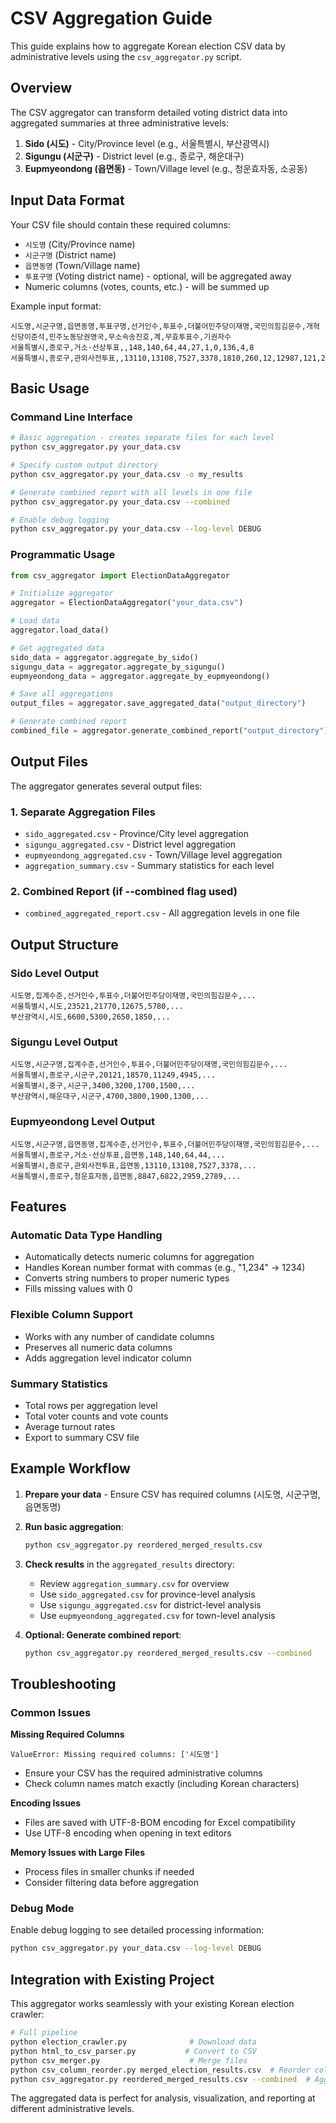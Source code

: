 # CSV Aggregation Guide

This guide explains how to aggregate Korean election CSV data by administrative levels using the `csv_aggregator.py` script.

## Overview

The CSV aggregator can transform detailed voting district data into aggregated summaries at three administrative levels:

1. **Sido (시도)** - City/Province level (e.g., 서울특별시, 부산광역시)
2. **Sigungu (시군구)** - District level (e.g., 종로구, 해운대구)  
3. **Eupmyeondong (읍면동)** - Town/Village level (e.g., 청운효자동, 소공동)

## Input Data Format

Your CSV file should contain these required columns:
- `시도명` (City/Province name)
- `시군구명` (District name)
- `읍면동명` (Town/Village name)
- `투표구명` (Voting district name) - optional, will be aggregated away
- Numeric columns (votes, counts, etc.) - will be summed up

Example input format:
```csv
시도명,시군구명,읍면동명,투표구명,선거인수,투표수,더불어민주당이재명,국민의힘김문수,개혁신당이준석,민주노동당권영국,무소속송진호,계,무효투표수,기권자수
서울특별시,종로구,거소·선상투표,,148,140,64,44,27,1,0,136,4,8
서울특별시,종로구,관외사전투표,,13110,13108,7527,3378,1810,260,12,12987,121,2
```

## Basic Usage

### Command Line Interface

```bash
# Basic aggregation - creates separate files for each level
python csv_aggregator.py your_data.csv

# Specify custom output directory
python csv_aggregator.py your_data.csv -o my_results

# Generate combined report with all levels in one file
python csv_aggregator.py your_data.csv --combined

# Enable debug logging
python csv_aggregator.py your_data.csv --log-level DEBUG
```

### Programmatic Usage

```python
from csv_aggregator import ElectionDataAggregator

# Initialize aggregator
aggregator = ElectionDataAggregator("your_data.csv")

# Load data
aggregator.load_data()

# Get aggregated data
sido_data = aggregator.aggregate_by_sido()
sigungu_data = aggregator.aggregate_by_sigungu()
eupmyeondong_data = aggregator.aggregate_by_eupmyeondong()

# Save all aggregations
output_files = aggregator.save_aggregated_data("output_directory")

# Generate combined report
combined_file = aggregator.generate_combined_report("output_directory")
```

## Output Files

The aggregator generates several output files:

### 1. Separate Aggregation Files
- `sido_aggregated.csv` - Province/City level aggregation
- `sigungu_aggregated.csv` - District level aggregation  
- `eupmyeondong_aggregated.csv` - Town/Village level aggregation
- `aggregation_summary.csv` - Summary statistics for each level

### 2. Combined Report (if --combined flag used)
- `combined_aggregated_report.csv` - All aggregation levels in one file

## Output Structure

### Sido Level Output
```csv
시도명,집계수준,선거인수,투표수,더불어민주당이재명,국민의힘김문수,...
서울특별시,시도,23521,21770,12675,5780,...
부산광역시,시도,6600,5300,2650,1850,...
```

### Sigungu Level Output  
```csv
시도명,시군구명,집계수준,선거인수,투표수,더불어민주당이재명,국민의힘김문수,...
서울특별시,종로구,시군구,20121,18570,11249,4945,...
서울특별시,중구,시군구,3400,3200,1700,1500,...
부산광역시,해운대구,시군구,4700,3800,1900,1300,...
```

### Eupmyeondong Level Output
```csv
시도명,시군구명,읍면동명,집계수준,선거인수,투표수,더불어민주당이재명,국민의힘김문수,...
서울특별시,종로구,거소·선상투표,읍면동,148,140,64,44,...
서울특별시,종로구,관외사전투표,읍면동,13110,13108,7527,3378,...
서울특별시,종로구,청운효자동,읍면동,8847,6822,2959,2789,...
```

## Features

### Automatic Data Type Handling
- Automatically detects numeric columns for aggregation
- Handles Korean number format with commas (e.g., "1,234" → 1234)
- Converts string numbers to proper numeric types
- Fills missing values with 0

### Flexible Column Support
- Works with any number of candidate columns
- Preserves all numeric data columns
- Adds aggregation level indicator column

### Summary Statistics
- Total rows per aggregation level
- Total voter counts and vote counts
- Average turnout rates
- Export to summary CSV file

## Example Workflow

1. **Prepare your data** - Ensure CSV has required columns (시도명, 시군구명, 읍면동명)

2. **Run basic aggregation**:
   ```bash
   python csv_aggregator.py reordered_merged_results.csv
   ```

3. **Check results** in the `aggregated_results` directory:
   - Review `aggregation_summary.csv` for overview
   - Use `sido_aggregated.csv` for province-level analysis
   - Use `sigungu_aggregated.csv` for district-level analysis
   - Use `eupmyeondong_aggregated.csv` for town-level analysis

4. **Optional: Generate combined report**:
   ```bash
   python csv_aggregator.py reordered_merged_results.csv --combined
   ```

## Troubleshooting

### Common Issues

**Missing Required Columns**
```
ValueError: Missing required columns: ['시도명']
```
- Ensure your CSV has the required administrative columns
- Check column names match exactly (including Korean characters)

**Encoding Issues**
- Files are saved with UTF-8-BOM encoding for Excel compatibility
- Use UTF-8 encoding when opening in text editors

**Memory Issues with Large Files**
- Process files in smaller chunks if needed
- Consider filtering data before aggregation

### Debug Mode
Enable debug logging to see detailed processing information:
```bash
python csv_aggregator.py your_data.csv --log-level DEBUG
```

## Integration with Existing Project

This aggregator works seamlessly with your existing Korean election crawler:

```bash
# Full pipeline
python election_crawler.py              # Download data
python html_to_csv_parser.py           # Convert to CSV  
python csv_merger.py                    # Merge files
python csv_column_reorder.py merged_election_results.csv  # Reorder columns
python csv_aggregator.py reordered_merged_results.csv --combined  # Aggregate
```

The aggregated data is perfect for analysis, visualization, and reporting at different administrative levels.
